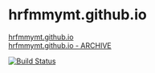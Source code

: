 # hrfmmymt.github.io

[hrfmmymt.github.io](http://hrfmmymt.github.io/)  
[hrfmmymt.github.io - ARCHIVE](http://hrfmmymt.tumblr.com/post/117154795827/hrfmmymtgithubio)

[![Build Status](https://travis-ci.org/hrfmmymt/hrfmmymt.github.io.svg?branch=master)](https://travis-ci.org/hrfmmymt/hrfmmymt.github.io)
